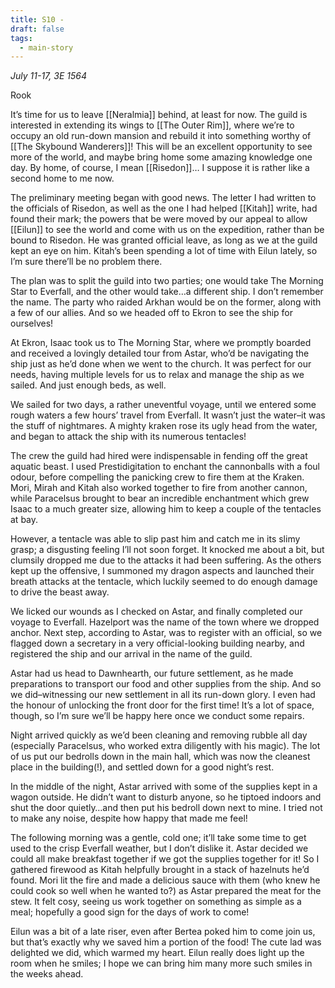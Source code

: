 ```yaml
---
title: S10 -
draft: false
tags:
  - main-story
---
```

*July 11-17, 3E 1564*

<p class="rook">Rook</p>
It’s time for us to leave [[Neralmia]] behind, at least for now. The guild is interested in extending its wings to [[The Outer Rim]], where we’re to occupy an old run-down mansion and rebuild it into something worthy of [[The Skybound Wanderers]]! This will be an excellent opportunity to see more of the world, and maybe bring home some amazing knowledge one day. By home, of course, I mean [[Risedon]]… I suppose it is rather like a second home to me now.

  

The preliminary meeting began with good news. The letter I had written to the officials of Risedon, as well as the one I had helped [[Kitah]] write, had found their mark; the powers that be were moved by our appeal to allow [[Eilun]] to see the world and come with us on the expedition, rather than be bound to Risedon. He was granted official leave, as long as we at the guild kept an eye on him. Kitah’s been spending a lot of time with Eilun lately, so I’m sure there’ll be no problem there.

  

The plan was to split the guild into two parties; one would take The Morning Star to Everfall, and the other would take…a different ship. I don’t remember the name. The party who raided Arkhan would be on the former, along with a few of our allies. And so we headed off to Ekron to see the ship for ourselves!

  

At Ekron, Isaac took us to The Morning Star, where we promptly boarded and received a lovingly detailed tour from Astar, who’d be navigating the ship just as he’d done when we went to the church. It was perfect for our needs, having multiple levels for us to relax and manage the ship as we sailed. And just enough beds, as well.

  

We sailed for two days, a rather uneventful voyage, until we entered some rough waters a few hours’ travel from Everfall. It wasn’t just the water–it was the stuff of nightmares. A mighty kraken rose its ugly head from the water, and began to attack the ship with its numerous tentacles!

  

The crew the guild had hired were indispensable in fending off the great aquatic beast. I used Prestidigitation to enchant the cannonballs with a foul odour, before compelling the panicking crew to fire them at the Kraken. Mori, Mirah and Kitah also worked together to fire from another cannon, while Paracelsus brought to bear an incredible enchantment which grew Isaac to a much greater size, allowing him to keep a couple of the tentacles at bay.

  

However, a tentacle was able to slip past him and catch me in its slimy grasp; a disgusting feeling I’ll not soon forget. It knocked me about a bit, but clumsily dropped me due to the attacks it had been suffering. As the others kept up the offensive, I summoned my dragon aspects and launched their breath attacks at the tentacle, which luckily seemed to do enough damage to drive the beast away.

  

We licked our wounds as I checked on Astar, and finally completed our voyage to Everfall. Hazelport was the name of the town where we dropped anchor. Next step, according to Astar, was to register with an official, so we flagged down a secretary in a very official-looking building nearby, and registered the ship and our arrival in the name of the guild.

  

Astar had us head to Dawnhearth, our future settlement, as he made preparations to transport our food and other supplies from the ship. And so we did–witnessing our new settlement in all its run-down glory. I even had the honour of unlocking the front door for the first time! It’s a lot of space, though, so I’m sure we’ll be happy here once we conduct some repairs.

  

Night arrived quickly as we’d been cleaning and removing rubble all day (especially Paracelsus, who worked extra diligently with his magic). The lot of us put our bedrolls down in the main hall, which was now the cleanest place in the building(!), and settled down for a good night’s rest.

  

In the middle of the night, Astar arrived with some of the supplies kept in a wagon outside. He didn’t want to disturb anyone, so he tiptoed indoors and shut the door quietly…and then put his bedroll down next to mine. I tried not to make any noise, despite how happy that made me feel!

  

The following morning was a gentle, cold one; it’ll take some time to get used to the crisp Everfall weather, but I don’t dislike it. Astar decided we could all make breakfast together if we got the supplies together for it! So I gathered firewood as Kitah helpfully brought in a stack of hazelnuts he’d found. Mori lit the fire and made a delicious sauce with them (who knew he could cook so well when he wanted to?) as Astar prepared the meat for the stew. It felt cosy, seeing us work together on something as simple as a meal; hopefully a good sign for the days of work to come!

  

Eilun was a bit of a late riser, even after Bertea poked him to come join us, but that’s exactly why we saved him a portion of the food! The cute lad was delighted we did, which warmed my heart. Eilun really does light up the room when he smiles; I hope we can bring him many more such smiles in the weeks ahead.